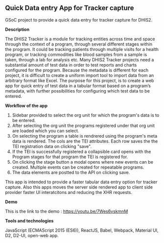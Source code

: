 
## Quick Data entry App for Tracker capture 

GSoC project to provide a quick data entry for tracker capture for DHIS2.

**Description**

The DHIS2 Tracker is a module for tracking entities across time and space through the context of a program, through several different stages within the program. It could be tracking patients through multiple visits for a health program, or tracking commodities like blood samples from a sample is taken, through a lab for analysis etc. Many DHIS2 Tracker projects need a substantial amount of test data in order to test reports and charts configured for the program. Because the metadata is different for each project, it is difficult to create a uniform import tool to import data from an arbitrary format like Excel. The purpose for this project, is to create a web app for quick entry of test data in a tabular format based on a program’s metadata, with further possibilities for configuring which test data to be entered.

**Workflow of the app**

1. Sidebar provided to select the org unit for which the program's data is to be entered.
2. After selecting the org unit the programs registered under that org unit are loaded which you can select.
3. On selecting the program a table is rendrered using the program's meta data is rendered. The cols are the TEI attributes. Each row saves the the TEI registration data on clicking "save". 
4. If the TEI is successfully registered a collapsible card opens with the Program stages for that program the TEI is registered for. 
5. On clicking the stage button a modal opens where new events can be created. Multiple events can be created for repeatable programs. 
6. The data elements are postted to the API on clicking save.

This app is intended to provide a faster tabular data entry option for tracker capture. Also this apps moves the server side rendered app to client side provider faster UI interatcitons and reducing the XHR requests. 

**Demo**

This is the link to the demo : https://youtu.be/7Wes6vskmnM

**Tools and technologies**

JavaScript (ECMAScript 2015 (ES6)), ReactJS, Babel, Webpack, Material UI, D2, D2-UI, open-web app.

